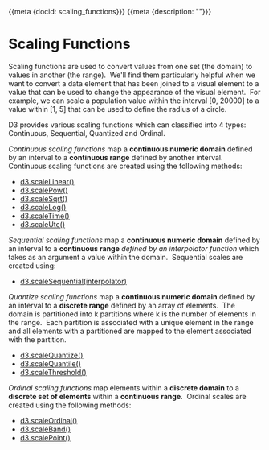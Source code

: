 {{meta {docid: scaling_functions}}}
{{meta {description: ""}}}

<script src="https://d3js.org/d3.v4.min.js"></script>

# Scaling Functions

Scaling functions are used to convert values from one set (the domain) to values in another (the range).  We'll find them particularly helpful when we want to convert a data element that has been joined to a visual element to a value that can be used to change the appearance of the visual element.  For example, we can scale a population value within the interval [0, 20000] to a value within [1, 5] that can be used to define the radius of a circle.

D3 provides various scaling functions which can classified into 4 types: Continuous, Sequential, Quantized and Ordinal.

*Continuous scaling functions* map a **continuous numeric domain** defined by an interval to a **continuous range** defined by another interval. Continuous scaling functions are created using the following methods:
  - [d3.scaleLinear()](https://github.com/d3/d3-scale/blob/master/README.md#linear-scales)
  - [d3.scalePow()](https://github.com/d3/d3-scale/blob/master/README.md#power-scales)
  - [d3.scaleSqrt()](https://github.com/d3/d3-scale/blob/master/README.md#scaleSqrt)
  - [d3.scaleLog()](https://github.com/d3/d3-scale/blob/master/README.md#log-scales)
  - [d3.scaleTime()](https://github.com/d3/d3-scale/blob/master/README.md#scaleTime)
  - [d3.scaleUtc()](https://github.com/d3/d3-scale/blob/master/README.md#scaleUtc)


*Sequential scaling functions* map a **continuous numeric domain** defined by an interval to a **continuous range** *defined by an interpolator function* which takes as an argument a value within the domain.  Sequential scales are created using:
  - [d3.scaleSequential(interpolator)](https://github.com/d3/d3-scale/blob/master/README.md#sequential-scales)


*Quantize scaling functions* map a **continuous numeric domain** defined by an interval to a **discrete range** defined by an array of elements.  The domain is partitioned into k partitions where k is the number of elements in the range.  Each partition is associated with a unique element in the range and all elements with a partitioned are mapped to the element associated with the partition.
  - [d3.scaleQuantize()](https://github.com/d3/d3-scale/blob/master/README.md#quantize-scales)
  - [d3.scaleQuantile()](https://github.com/d3/d3-scale/blob/master/README.md#quantile-scales)
  - [d3.scaleThreshold()](https://github.com/d3/d3-scale/blob/master/README.md#threshold-scales)


*Ordinal scaling functions* map elements within a **discrete domain** to a **discrete set of elements** within a **continuous range**.  Ordinal scales are created using the following methods:
  - [d3.scaleOrdinal()](https://github.com/d3/d3-scale/blob/master/README.md#ordinal-scales)
  - [d3.scaleBand()](https://github.com/d3/d3-scale/blob/master/README.md#band-scales)
  - [d3.scalePoint()](https://github.com/d3/d3-scale/blob/master/README.md#point-scales)
